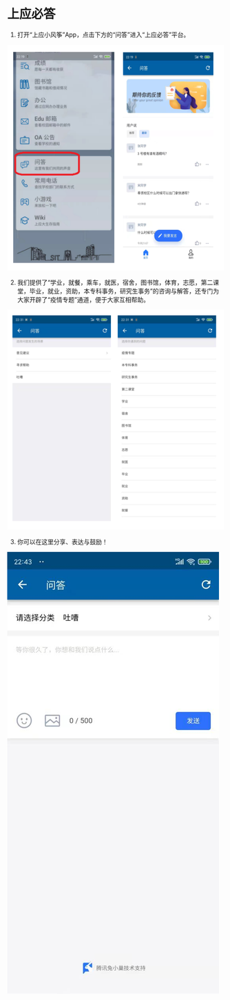 # 上应必答

1. 打开“上应小风筝”App，点击下方的“问答”进入“上应必答”平台。

![bbs-1](assets/bbs-1.png)

2. 我们提供了“学业，就餐，乘车，就医，宿舍，图书馆，体育，志愿，第二课堂，毕业，就业，资助，本专科事务，研究生事务”的咨询与解答，还专门为大家开辟了“疫情专题”通道，便于大家互相帮助。

![bbs-2](assets/bbs-2.png)

3. 你可以在这里分享、表达与鼓励！

![bbs-3](assets/bbs-3.png)
